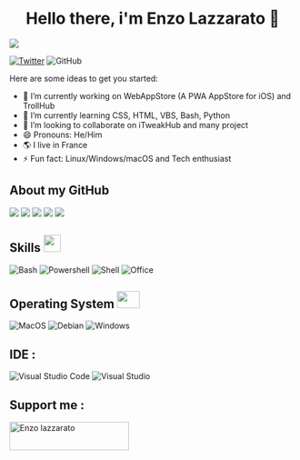 <h1 align="center">Hello there, i'm Enzo Lazzarato 👋</h1>

![](https://komarev.com/ghpvc/?username=Enzo-zsh&color=dc143c)

[![Twitter](https://img.shields.io/badge/Twitter-Follow-1c1c1c?style=for-the-badge&logo=twitter)](https://twitter.com/enzo_lzrt)
![GitHub](https://img.shields.io/github/followers/Enzo-zsh?color=1c1c1c&label=follow&logo=github&style=for-the-badge)


Here are some ideas to get you started:

- 🔭 I’m currently working on WebAppStore (A PWA AppStore for iOS) and TrollHub
- 🌱 I’m currently learning CSS, HTML, VBS, Bash, Python
- 👯 I’m looking to collaborate on iTweakHub and many project
- 😄 Pronouns: He/Him
- 🌎 I live in France
- ⚡ Fun fact: Linux/Windows/macOS and Tech enthusiast

## About my GitHub 

![](http://github-profile-summary-cards.vercel.app/api/cards/profile-details?username=Enzo-zsh&theme=tokyonight)
![](http://github-profile-summary-cards.vercel.app/api/cards/stats?username=Enzo-zsh&theme=tokyonight)
![](http://github-profile-summary-cards.vercel.app/api/cards/productive-time?username=Enzo-zsh&theme=tokyonight&utcOffset=8)
![](http://github-profile-summary-cards.vercel.app/api/cards/repos-per-language?username=enzo-zsh&theme=tokyonight)
![](http://github-profile-summary-cards.vercel.app/api/cards/most-commit-language?username=enzo-zsh&theme=tokyonight)

<h2> Skills <img src = "https://media2.giphy.com/media/QssGEmpkyEOhBCb7e1/giphy.gif?cid=ecf05e47a0n3gi1bfqntqmob8g9aid1oyj2wr3ds3mg700bl&rid=giphy.gif"  height="30"> </h2>

![Bash](https://img.shields.io/badge/bash-%23CDCDCE.svg?style=for-the-badge&logo=gnubash&logoColor=1B1B1F)
![Powershell](https://img.shields.io/badge/powershell-%235391FE.svg?style=for-the-badge&logo=powershell&logoColor=1B1B1F)
![Shell](https://img.shields.io/badge/Shell_Script-121011?style=for-the-badge&logo=gnu-bash&logoColor=white)
![Office](https://img.shields.io/badge/office_suite-%23D83B01.svg?style=for-the-badge&logo=MicrosoftOffice&logoColor=white)

<h2> Operating System <img src = "https://media1.giphy.com/media/WFZvB7VIXBgiz3oDXE/giphy.gif?cid=ecf05e47o85shd30d0qgkajffwr0b06zj4dt9onfr4vnehqk&rid=giphy.gif&ct=s" height="30" width="40"> </h2>

![MacOS](https://img.shields.io/badge/macos-%23000000.svg?style=for-the-badge&logo=apple&logoColor=white)
![Debian](https://img.shields.io/badge/debian-%23A81D33.svg?style=for-the-badge&logo=Debian&logoColor=white)
![Windows](https://img.shields.io/badge/windows-%230078D6.svg?style=for-the-badge&logo=windows&logoColor=white)

## IDE :

![Visual Studio Code](https://img.shields.io/badge/Visual%20Studio%20Code-0078d7.svg?style=for-the-badge&logo=visual-studio-code&logoColor=white)
![Visual Studio](https://img.shields.io/badge/Visual%20Studio-5C2D91.svg?style=for-the-badge&logo=visual-studio&logoColor=white)

## Support me :
<p><a href="https://www.buymeacoffee.com/enzolzrt"> <img src="https://cdn.buymeacoffee.com/buttons/v2/default-yellow.png" height="50" width="210" alt="Enzo lazzarato" /></a></p><br><br> 

